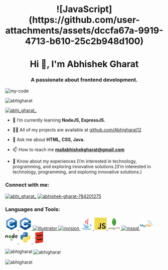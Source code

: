 
<h1 align="center">![JavaScript](https://github.com/user-attachments/assets/dccfa67a-9919-4713-b610-25c2b948d100)</h1>
<h1 align="center">Hi 👋, I'm Abhishek Gharat</h1>
<h3 align="center">A passionate about frontend development.</h3>

![my-code](https://github.com/user-attachments/assets/732946ef-0119-4196-8b4f-c298d1403cc4)
<p align="left"> <img src="https://komarev.com/ghpvc/?username=abhigharat&label=Profile%20views&color=0e75b6&style=flat" alt="abhigharat" /> </p>

<p align="left"> <a href="https://twitter.com/abhi_gharat_" target="blank"><img src="https://img.shields.io/twitter/follow/abhi_gharat_?logo=twitter&style=for-the-badge" alt="abhi_gharat_" /></a> </p>

- 🌱 I’m currently learning **NodeJS, ExpressJS.**

- 👨‍💻 All of my projects are available at [github.com/Abhigharat12](github.com/Abhigharat12)

- 💬 Ask me about **HTML, CSS, Java.**

- 📫 How to reach me **mailabhishekgharat@gmail.com**

- 📄 Know about my experiences [I’m interested in technology, programming, and exploring innovative solutions.](I’m interested in technology, programming, and exploring innovative solutions.)

<h3 align="left">Connect with me:</h3>
<p align="left">
<a href="https://twitter.com/abhi_gharat_" target="blank"><img align="center" src="https://raw.githubusercontent.com/rahuldkjain/github-profile-readme-generator/master/src/images/icons/Social/twitter.svg" alt="abhi_gharat_" height="30" width="40" /></a>
<a href="https://linkedin.com/in/abhishek-gharat-784201275" target="blank"><img align="center" src="https://raw.githubusercontent.com/rahuldkjain/github-profile-readme-generator/master/src/images/icons/Social/linked-in-alt.svg" alt="abhishek-gharat-784201275" height="30" width="40" /></a>
</p>

<h3 align="left">Languages and Tools:</h3>
<p align="left"> <a href="https://www.cprogramming.com/" target="_blank" rel="noreferrer"> <img src="https://raw.githubusercontent.com/devicons/devicon/master/icons/c/c-original.svg" alt="c" width="40" height="40"/> </a> <a href="https://www.w3schools.com/cpp/" target="_blank" rel="noreferrer"> <img src="https://raw.githubusercontent.com/devicons/devicon/master/icons/cplusplus/cplusplus-original.svg" alt="cplusplus" width="40" height="40"/> </a> <a href="https://www.adobe.com/in/products/illustrator.html" target="_blank" rel="noreferrer"> <img src="https://www.vectorlogo.zone/logos/adobe_illustrator/adobe_illustrator-icon.svg" alt="illustrator" width="40" height="40"/> </a> <a href="https://www.invisionapp.com/" target="_blank" rel="noreferrer"> <img src="https://www.vectorlogo.zone/logos/invisionapp/invisionapp-icon.svg" alt="invision" width="40" height="40"/> </a> <a href="https://www.java.com" target="_blank" rel="noreferrer"> <img src="https://raw.githubusercontent.com/devicons/devicon/master/icons/java/java-original.svg" alt="java" width="40" height="40"/> </a> <a href="https://developer.mozilla.org/en-US/docs/Web/JavaScript" target="_blank" rel="noreferrer"> <img src="https://raw.githubusercontent.com/devicons/devicon/master/icons/javascript/javascript-original.svg" alt="javascript" width="40" height="40"/> </a> <a href="https://www.mongodb.com/" target="_blank" rel="noreferrer"> <img src="https://raw.githubusercontent.com/devicons/devicon/master/icons/mongodb/mongodb-original-wordmark.svg" alt="mongodb" width="40" height="40"/> </a> <a href="https://www.microsoft.com/en-us/sql-server" target="_blank" rel="noreferrer"> <img src="https://www.svgrepo.com/show/303229/microsoft-sql-server-logo.svg" alt="mssql" width="40" height="40"/> </a> <a href="https://www.mysql.com/" target="_blank" rel="noreferrer"> <img src="https://raw.githubusercontent.com/devicons/devicon/master/icons/mysql/mysql-original-wordmark.svg" alt="mysql" width="40" height="40"/> </a> <a href="https://nodejs.org" target="_blank" rel="noreferrer"> <img src="https://raw.githubusercontent.com/devicons/devicon/master/icons/nodejs/nodejs-original-wordmark.svg" alt="nodejs" width="40" height="40"/> </a> <a href="https://www.python.org" target="_blank" rel="noreferrer"> <img src="https://raw.githubusercontent.com/devicons/devicon/master/icons/python/python-original.svg" alt="python" width="40" height="40"/> </a> <a href="https://www.scala-lang.org" target="_blank" rel="noreferrer"> <img src="https://raw.githubusercontent.com/devicons/devicon/master/icons/scala/scala-original.svg" alt="scala" width="40" height="40"/> </a> </p>

<p><img align="left" src="https://github-readme-stats.vercel.app/api/top-langs?username=abhigharat&show_icons=true&locale=en&layout=compact" alt="abhigharat" /></p>

<p>&nbsp;<img align="center" src="https://github-readme-stats.vercel.app/api?username=abhigharat&show_icons=true&locale=en" alt="abhigharat" /></p>

<p><img align="center" src="https://github-readme-streak-stats.herokuapp.com/?user=abhigharat&" alt="abhigharat" /></p>
